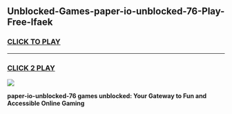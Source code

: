 
## Unblocked-Games-paper-io-unblocked-76-Play-Free-lfaek
<h3>
<a href="https://premium76.site?title=paper-io-unblocked-76&ref=23A">CLICK TO PLAY</a></h3>
<hr>

<h3>
<a href="https://premium76.site?title=paper-io-unblocked-76&ref=23A">CLICK 2 PLAY</a>
  
</h3>

<a href="https://premium76.site?title=paper-io-unblocked-76&ref=23A"><img src="https://clearcache.store/games.png"></a>


**paper-io-unblocked-76 games unblocked: Your Gateway to Fun and Accessible Online Gaming**
